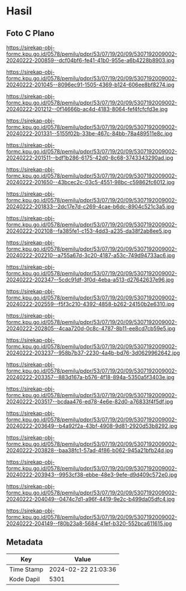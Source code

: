# Hasil

## Foto C Plano

https://sirekap-obj-formc.kpu.go.id/0578/pemilu/pdpr/53/07/19/20/09/5307192009002-20240222-200859--dcf04bf6-fe41-41b0-955e-a6b4228b8903.jpg

https://sirekap-obj-formc.kpu.go.id/0578/pemilu/pdpr/53/07/19/20/09/5307192009002-20240222-201045--8096ec91-1505-4369-b124-606ee8bf8274.jpg

https://sirekap-obj-formc.kpu.go.id/0578/pemilu/pdpr/53/07/19/20/09/5307192009002-20240222-201212--0f14666b-ac4d-4183-8064-fef4fcfcfd3e.jpg

https://sirekap-obj-formc.kpu.go.id/0578/pemilu/pdpr/53/07/19/20/09/5307192009002-20240222-201331--5155f02b-33be-467c-84bb-78a489511e8c.jpg

https://sirekap-obj-formc.kpu.go.id/0578/pemilu/pdpr/53/07/19/20/09/5307192009002-20240222-201511--bdf1b286-6175-42d0-8c68-3743343290ad.jpg

https://sirekap-obj-formc.kpu.go.id/0578/pemilu/pdpr/53/07/19/20/09/5307192009002-20240222-201650--43bcec2c-03c5-4551-98bc-c59862fc6012.jpg

https://sirekap-obj-formc.kpu.go.id/0578/pemilu/pdpr/53/07/19/20/09/5307192009002-20240222-201833--2dc17e7d-c269-4cae-b6dc-8904c521c3a5.jpg

https://sirekap-obj-formc.kpu.go.id/0578/pemilu/pdpr/53/07/19/20/09/5307192009002-20240222-202108--fa385fe1-c153-4dd3-a235-da38f2ab8ee5.jpg

https://sirekap-obj-formc.kpu.go.id/0578/pemilu/pdpr/53/07/19/20/09/5307192009002-20240222-202210--a755a67d-3c20-4187-a53c-749d94733ac6.jpg

https://sirekap-obj-formc.kpu.go.id/0578/pemilu/pdpr/53/07/19/20/09/5307192009002-20240222-202347--5cdc91df-3f0d-4eba-a513-d27642637e96.jpg

https://sirekap-obj-formc.kpu.go.id/0578/pemilu/pdpr/53/07/19/20/09/5307192009002-20240222-202559--f5f3c210-4392-4858-b262-24150b2e6310.jpg

https://sirekap-obj-formc.kpu.go.id/0578/pemilu/pdpr/53/07/19/20/09/5307192009002-20240222-202805--4caa720d-0c8c-4787-8b11-ee8cd7cb59e5.jpg

https://sirekap-obj-formc.kpu.go.id/0578/pemilu/pdpr/53/07/19/20/09/5307192009002-20240222-203237--958b7b37-2230-4a4b-bd76-3d0629962642.jpg

https://sirekap-obj-formc.kpu.go.id/0578/pemilu/pdpr/53/07/19/20/09/5307192009002-20240222-203357--883d167a-b576-4f18-894a-5350a5f3403e.jpg

https://sirekap-obj-formc.kpu.go.id/0578/pemilu/pdpr/53/07/19/20/09/5307192009002-20240222-203517--bcdaa476-ed78-4e6e-82d0-a76833f4f5df.jpg

https://sirekap-obj-formc.kpu.go.id/0578/pemilu/pdpr/53/07/19/20/09/5307192009002-20240222-203649--b4a92f2a-43bf-4908-9d81-2920d53b8292.jpg

https://sirekap-obj-formc.kpu.go.id/0578/pemilu/pdpr/53/07/19/20/09/5307192009002-20240222-203828--baa38fc1-57ad-4f86-b062-945a21bfb24d.jpg

https://sirekap-obj-formc.kpu.go.id/0578/pemilu/pdpr/53/07/19/20/09/5307192009002-20240222-203943--9953cf38-ebbe-48e3-9efe-d9d409c572e0.jpg

https://sirekap-obj-formc.kpu.go.id/0578/pemilu/pdpr/53/07/19/20/09/5307192009002-20240222-204049--0474c7d1-a96f-4419-9e2c-b499da05dfc4.jpg

https://sirekap-obj-formc.kpu.go.id/0578/pemilu/pdpr/53/07/19/20/09/5307192009002-20240222-204149--f80b23a8-5684-41ef-b320-552bca611615.jpg


## Metadata

| Key        | Value               |
| ---------- | ------------------- |
| Time Stamp | 2024-02-22 21:03:36 |
| Kode Dapil | 5301                |



